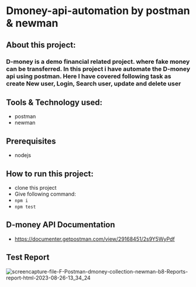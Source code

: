 # Dmoney-api-automation by postman & newman

## About this project:
### D-money is a demo financial related project. where fake money can be transferred. In this project i have automate the D-money api using postman. Here I have covered following task as create New user, Login, Search user, update and delete user

## Tools & Technology used:
- postman
- newman

## Prerequisites
- nodejs

## How to run this project:
- clone this project
- Give following command:
- ``` npm i ```
-  ``` npm test ```

## D-money API Documentation
- https://documenter.getpostman.com/view/29168451/2s9Y5WyPdf

## Test Report
![screencapture-file-F-Postman-dmoney-collection-newman-b8-Reports-report-html-2023-08-26-13_34_24](https://github.com/fahimmahatab/Dmoney-api-automation-newman-b8/assets/43899673/6ce5f01a-40a2-408e-a265-4f449cc19d92)

